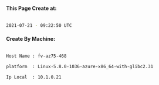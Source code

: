 
   
#### This Page Create at:

```bash

2021-07-21 - 09:22:50 UTC

```

#### Create By Machine:

```bash

Host Name : fv-az75-468

platform  : Linux-5.8.0-1036-azure-x86_64-with-glibc2.31

Ip Local  : 10.1.0.21

```

